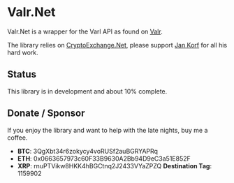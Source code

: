 # Valr.Net

Valr.Net is a wrapper for the Varl API as found on [Valr](https://docs.valr.com/#intro). 

The library relies on [CryptoExchange.Net](https://github.com/JKorf/CryptoExchange.Net), please support [Jan Korf](https://github.com/JKorf) for all his hard work.

## Status
This library is in development and about 10% complete.

## Donate / Sponsor

If you enjoy the library and want to help with the late nights, buy me a coffee.

- **BTC**: 3QgXbt34r6zokycy4voRUSf2auBGRYAPRq
- **ETH**: 0x0663657973c60F33B9630A2Bb94D9eC3a51E852F
- **XRP**: rnuPTVikw8HKK4hBGCtnq2J2433VYaZPZQ **Destination Tag**: 1159902
